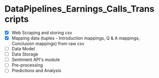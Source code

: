 # DataPipelines_Earnings_Calls_Transcripts
     
   - [x] Web Scraping and storing csv
   - [x] Mapping data (tuples - Introduction mappings, Q & A mappings, Conclusion mappings) from raw csv
   - [ ] Data Model
   - [ ] Data Storage
   - [ ] Sentiment API's module 
   - [ ] Pre-processing
   - [ ] Predictions and Analysis
